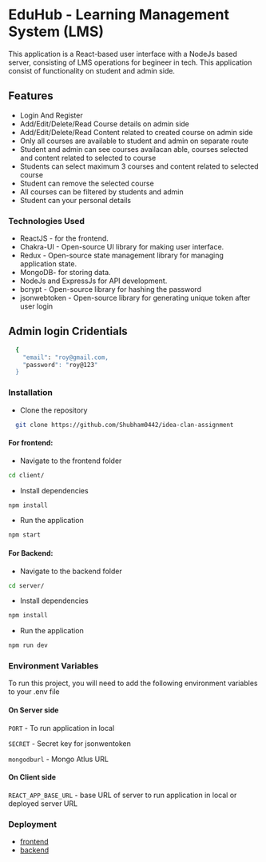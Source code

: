 # EduHub - Learning Management System (LMS)
This application is a React-based user interface with a NodeJs based server, consisting of LMS operations for begineer in tech. This application consist of functionality on student and admin side.

## Features
- Login And Register
- Add/Edit/Delete/Read Course details on admin side
- Add/Edit/Delete/Read Content related to created course on admin side
- Only all courses are available to student and admin on separate route
- Student and admin can see courses availacan able, courses selected and content related to selected to course
- Students can select maximum 3 courses and content related to selected course
- Student can remove the selected course
- All courses can be filtered by students and admin
- Student can your personal details

### Technologies Used
- ReactJS - for the frontend.
- Chakra-UI - Open-source UI library for making user interface.
- Redux - Open-source state management library for managing application state.
- MongoDB- for storing data.
- NodeJs and ExpressJs for API development.
- bcrypt - Open-source library for hashing the password
- jsonwebtoken - Open-source library for generating unique token after user login

## Admin login Cridentials
```bash
  {
    "email": "roy@gmail.com,
    "password": "roy@123"
  }
```

### Installation
- Clone the repository
```bash
  git clone https://github.com/Shubham0442/idea-clan-assignment
```
#### For frontend:
- Navigate to the frontend folder
```bash
cd client/
```
- Install dependencies
```bash
npm install
```
- Run the application
```bash
npm start
```
#### For Backend:
- Navigate to the backend folder
```bash
cd server/
```
- Install dependencies
```bash
npm install
```
- Run the application
```bash
npm run dev
```

### Environment Variables

To run this project, you will need to add the following environment variables to your .env file

#### On Server side

`PORT` - To run application in local

`SECRET` - Secret key for jsonwentoken

`mongodburl` - Mongo Atlus URL

#### On Client side

`REACT_APP_BASE_URL` - base URL of server to run application in local or deployed server URL


### Deployment
- [frontend](https://idea-clan-eduhub.netlify.app/)
- [backend](https://idea-clan-server.onrender.com)